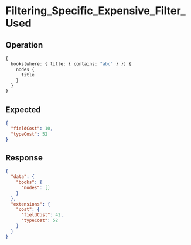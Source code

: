 # Filtering_Specific_Expensive_Filter_Used

## Operation

```graphql
{
  books(where: { title: { contains: "abc" } }) {
    nodes {
      title
    }
  }
}
```

## Expected

```json
{
  "fieldCost": 10,
  "typeCost": 52
}
```

## Response

```json
{
  "data": {
    "books": {
      "nodes": []
    }
  },
  "extensions": {
    "cost": {
      "fieldCost": 42,
      "typeCost": 52
    }
  }
}
```

